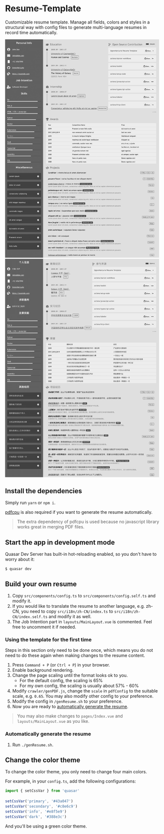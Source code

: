 # Resume-Template

Customizable resume template. Manage all fields, colors and styles in a structural way with config files to generate multi-language resumes in record time automatically.

![Resume Template Demo 1](static/Resume-1.png)
![Resume Template Demo 2](static/Resume-2.png)

## Install the dependencies

Simply run `yarn` or `npm i`.

[pdfcpu](https://github.com/pdfcpu/pdfcpu) is also required if you want to generate the resume automatically.

> The extra dependency of pdfcpu is used because no javascript library works great in merging PDF files.

## Start the app in development mode

Quasar Dev Server has built-in hot-reloading enabled, so you don't have to worry about it:

```shell
$ quasar dev
```

## Build your own resume

1. Copy `src/components/config.ts` to `src/components/config.self.ts` and modify it.
2. If you would like to translate the resume to another language, e.g. zh-CN, you need to copy `src/i18n/zh-CN/index.ts` to `src/i18n/zh-CN/index.self.ts` and modify it as well.
3. The Job Intention part in `layouts/MainLayout.vue` is commented. Feel free to uncomment it if needed.

### Using the template for the first time

Steps in this section only need to be done once, which means you do not need to do these again when making changes to the resume content.

1. Press `Command + P` (or `Ctrl + P`) in your browser.
2. Enable background rendering.
3. Change the page scaling until the format looks ok to you.
   - For the default config, the scaling is 65%
   - For my own config, the scaling is usually about 57% - 60%
4. Modify `crawler/genPDF.js`, change the `scale` in `pdfConfig` to the suitable scale, e.g. `0.65`. You may also modify other config to your preference.
5. Modify the config in `/genResume.sh` to your preference.
6. Now you are ready to [automatically generate the resume](#automatically-generate-the-resume).

> You may also make changes to `pages/Index.vue` and `layouts/MainLayout.vue` as you like.

### Automatically generate the resume

1. Run `./genResume.sh`.

## Change the color theme

To change the color theme, you only need to change four main colors.

For example, in your `config.ts`, add the following configurations:

```ts
import { setCssVar } from 'quasar'

setCssVar('primary', '#43a047')
setCssVar('secondary', '#c8e6c9')
setCssVar('info', '#e8f5e9')
setCssVar('dark', '#388e3c')
```

And you'll be using a green color theme.
